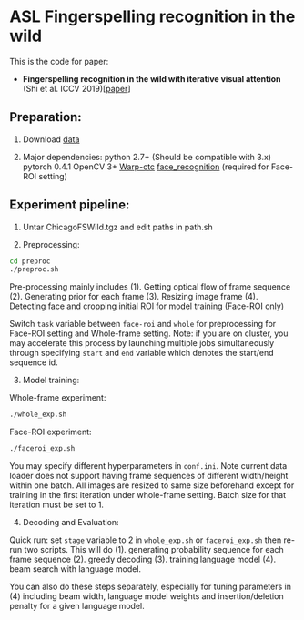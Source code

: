 # ASL Fingerspelling recognition in the wild

This is the code for paper:
- **Fingerspelling recognition in the wild with iterative visual attention** (Shi et al. ICCV 2019)[[paper](https://arxiv.org/pdf/1908.10546.pdf)] 


## Preparation:
1. Download [data](https://ttic.uchicago.edu/~klivescu/ChicagoFSWild.htm#download)

2. Major dependencies:
python 2.7+ (Should be compatible with 3.x)
pytorch 0.4.1
OpenCV 3+
[Warp-ctc](https://github.com/SeanNaren/warp-ctc)
[face_recognition](https://github.com/ageitgey/face_recognition) (required for Face-ROI setting)

## Experiment pipeline:
1. Untar ChicagoFSWild.tgz and edit paths in path.sh

2. Preprocessing:
```sh
cd preproc
./preproc.sh
```
Pre-processing mainly includes (1). Getting optical flow of frame sequence (2). Generating prior for each frame (3). Resizing image frame (4). Detecting face and cropping initial ROI for model training (Face-ROI only)

Switch `task` variable between `face-roi` and `whole` for preprocessing for Face-ROI setting and Whole-frame setting.
Note: if you are on cluster, you may accelerate this process by launching multiple jobs simultaneously through specifying `start` and `end` variable which denotes the start/end sequence id.

3. Model training:

Whole-frame experiment:
```sh
./whole_exp.sh
```
Face-ROI experiment:
```sh
./faceroi_exp.sh
```

You may specify different hyperparameters in `conf.ini`. Note current data loader does not support having frame sequences of different width/height within one batch. All images are resized to same size beforehand except for training in the first iteration under whole-frame setting. Batch size for that iteration must be set to 1.

4. Decoding and Evaluation:

Quick run: set `stage` variable to 2 in `whole_exp.sh` or `faceroi_exp.sh` then re-run two scripts. This will do (1). generating probability sequence for each frame sequence (2). greedy decoding (3). training language model (4). beam search with language model.

You can also do these steps separately, especially for tuning parameters in (4) including beam width, language model weights and insertion/deletion penalty for a given language model. 
